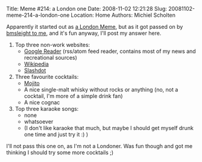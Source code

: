 Title: Meme #214: a London one
Date: 2008-11-02 12:21:28
Slug: 20081102-meme-214-a-london-one
Location: Home
Authors: Michiel Scholten

<p>Apparently it started out as <a href="http://www.jurecuhalev.com/blog/2008/10/29/london-meme/">a London Meme</a>, but as it got passed on by <a href="http://www.barwap.com/blog/2008/oct/29/contagious-meme/">bmsleight to me</a>, and it's fun anyway, I'll post my answer here.</p>

<ol>
<li>Top three non-work websites:
<ul>
<li><a href="http://google.com/reader/">Google Reader</a> (rss/atom feed reader, contains most of my news and recreational sources)</li>
<li><a href="http://wikipedia.org/">Wikipedia</a></li>
<li><a href="http://slashdot.org/">Slashdot</a></li>
</ul>
</li>
<li>Three favourite cocktails:
<ul>
<li><a href="http://en.wikipedia.org/wiki/Mojito">Mojito</a></li>
<li>A nice single-malt whisky without rocks or anything (no, not a cocktail, I'm more of a simple drink fan)</li>
<li>A nice cognac</li>
</ul>
</li>
<li>Top three karaoke songs:
<ul>
<li>none</li>
<li>whatsoever</li>
<li>(I don't like karaoke that much, but maybe I should get myself drunk one time and just try it :) )</li>
</ul>
</li>
</ol>

<p>I'll not pass this one on, as I'm not a Londoner. Was fun though and got me thinking I should try some more cocktails ;)</p>